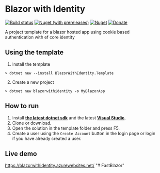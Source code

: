 # Blazor with Identity

[![Build status](https://dev.azure.com/stavros-kasidis/Blazor%20With%20Identity/_apis/build/status/Blazor%20With%20Identity-CI)](https://dev.azure.com/stavros-kasidis/Blazor%20With%20Identity/_build/latest?definitionId=18) [![Nuget (with prereleases)](https://img.shields.io/nuget/vpre/BlazorWithIdentity.Template.svg?logo=nuget)](https://www.nuget.org/packages/BlazorWithIdentity.Template) [![Nuget](https://img.shields.io/nuget/dt/BlazorWithIdentity.Template.svg?logo=nuget)](https://www.nuget.org/packages/BlazorWithIdentity.Template) [![Donate](https://img.shields.io/badge/Donate-PayPal-green.svg)](https://www.paypal.com/cgi-bin/webscr?cmd=_donations&business=7CRGWPYB5AKJQ&currency_code=EUR&source=url)


A project template for a blazor hosted app using cookie based authentication with ef core identity

## Using the template
1. Install the template
```
> dotnet new --install BlazorWithIdentity.Template
```
2. Create a new project
```
> dotnet new blazorwithidentity -o MyBlazorApp
```

## How to run
1. Install [**the latest dotnet sdk**](https://dotnet.microsoft.com/download) and the latest [**Visual Studio**](https://visualstudio.microsoft.com/vs/).
2. Clone or download.
3. Open the solution in the template folder and press F5.
4. Create a user using the `Create Account` button in the login page or login if you have already created a user.

## Live demo
https://blazorwithidentity.azurewebsites.net/
"# FastBlazor" 
